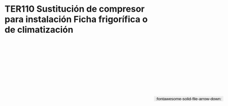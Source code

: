 
# TER110  Sustitución de compresor para instalación Ficha frigorífica o de climatización

<a href='../TER110  Sustitución de compresor para instalación Ficha frigorífica o de climatización.pdf' download>
<button class='md-button -primary' 
id='download-btn' style="position: fixed; top: 10%; right: 20px; 
        transform: translateY(-50%); z-index: 1000;  border: none; ">
:fontawesome-solid-file-arrow-down: 
</button>
</a>

<div 
    id='../TER110  Sustitución de compresor para instalación Ficha frigorífica o de climatización.pdf' 
    data-pdf-url='../TER110  Sustitución de compresor para instalación Ficha frigorífica o de climatización.pdf'
    style=' width: 100%; height: auto;overflow: auto;'>
</div>


